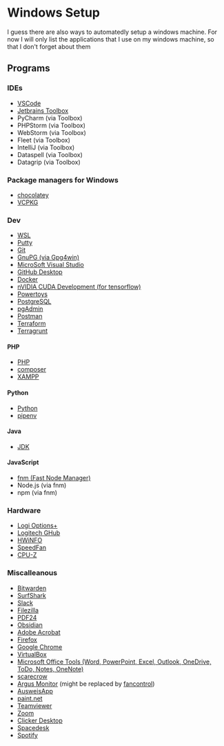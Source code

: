 # Windows Setup

I guess there are also ways to automatedly setup a windows machine. For now I will only list the applications that I use on my windows machine, so that I don't forget about them

## Programs

### IDEs

- [VSCode](https://code.visualstudio.com/docs/setup/windows)
- [Jetbrains Toolbox](https://www.jetbrains.com/de-de/lp/toolbox/)
- PyCharm (via Toolbox)
- PHPStorm (via Toolbox)
- WebStorm (via Toolbox)
- Fleet (via Toolbox)
- IntelliJ (via Toolbox)
- Dataspell (via Toolbox)
- Datagrip (via Toolbox)

### Package managers for Windows

- [chocolatey](https://chocolatey.org/install)
- [VCPKG](https://learn.microsoft.com/de-de/vcpkg/get_started/get-started?pivots=shell-cmd)

### Dev

- [WSL](https://learn.microsoft.com/de-de/windows/wsl/install)
- [Putty](https://www.chiark.greenend.org.uk/~sgtatham/putty/latest.html)
- [Git](https://git-scm.com/book/en/v2/Getting-Started-Installing-Git)
- [GnuPG (via Gpg4win)](https://www.gpg4win.de/)
- [MicroSoft Visual Studio](https://visualstudio.microsoft.com/de/downloads/)
- [GitHub Desktop](https://docs.github.com/en/desktop/installing-and-authenticating-to-github-desktop/installing-github-desktop?platform=windows)
- [Docker](https://docs.docker.com/engine/install/)
- [nVIDIA CUDA Development (for tensorflow)](https://docs.nvidia.com/cuda/wsl-user-guide/index.html)
- [Powertoys](https://learn.microsoft.com/de-de/windows/powertoys/)
- [PostgreSQL](https://www.postgresql.org/download/)
- [pgAdmin](https://www.pgadmin.org/download/)
- [Postman](https://www.postman.com/downloads/)
- [Terraform]()
- [Terragrunt](https://terragrunt.gruntwork.io/docs/getting-started/install/)

#### PHP

- [PHP](https://www.php.net/manual/en/install.windows.php)
- [composer](https://getcomposer.org/download/)
- [XAMPP](https://www.apachefriends.org/de/download.html)

#### Python

- [Python](https://www.python.org/downloads/)
- [pipenv](https://pypi.org/project/pipenv/)

#### Java

- [JDK](https://www.oracle.com/java/technologies/downloads/)

#### JavaScript

- [fnm (Fast Node Manager)](https://nodejs.org/en/download/package-manager)
- Node.js (via fnm)
- npm (via fnm)

### Hardware

- [Logi Options+](https://www.logitech.com/de-de/software/logi-options-plus.html?srsltid=AfmBOoogC4bZenjYUNqSgTxLI4Gy7eeHoDJRlyc7yBeNquEbkRPhGe4j)
- [Logitech GHub](https://www.logitechg.com/de-ch/innovation/g-hub.html)
- [HWiNFO](https://www.hwinfo.com/download/)
- [SpeedFan](https://speedfan.de.uptodown.com/windows)
- [CPU-Z](https://www.cpuid.com/softwares/cpu-z.html)

### Miscalleanous

- [Bitwarden](https://bitwarden.com/de-de/download/)
- [SurfShark](https://surfshark.com/de/download/windows)
- [Slack](https://slack.com/intl/de-de/downloads/windows)
- [Filezilla](https://filezilla-project.org/)
- [PDF24](https://tools.pdf24.org/de/creator)
- [Obsidian](https://obsidian.md/download)
- [Adobe Acrobat](https://get.adobe.com/de/reader/)
- [Firefox](https://www.mozilla.org/de/firefox/new/)
- [Google Chrome](https://www.google.com/intl/de_de/chrome/)
- [VirtualBox](https://www.virtualbox.org/wiki/Downloads)
- [Microsoft Office Tools (Word, PowerPoint, Excel, Outlook, OneDrive, ToDo, Notes, OneNote)](https://support.microsoft.com/de-de/office/herunterladen-und-installieren-bzw-erneutes-installieren-von-microsoft-365-oder-office-2021-auf-einem-pc-oder-mac-4414eaaf-0478-48be-9c42-23adc4716658)
- [scarecrow](https://github.com/kaganisildak/malwarescarecrow)
- [Argus Monitor](https://www.argusmonitor.com/?language=de) (might be replaced by [fancontrol](https://getfancontrol.com/))
- [AusweisApp](https://www.ausweisapp.bund.de/download)
- [paint.net](https://www.getpaint.net/download.html)
- [Teamviewer](https://www.teamviewer.com/de/download/free-download-with-license-options/)
- [Zoom](https://zoom.us/download?os=win)
- [Clicker Desktop](https://github.com/victorkifer/clicker)
- [Spacedesk](https://www.spacedesk.net/de/)
- [Spotify](https://www.spotify.com/de/download/windows/)